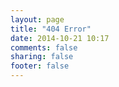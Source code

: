 ```yaml
---
layout: page
title: "404 Error"
date: 2014-10-21 10:17
comments: false
sharing: false
footer: false
---
```

<script type="text/javascript" src="http://www.qq.com/404/search_children,js" charset="utf-8></script>
